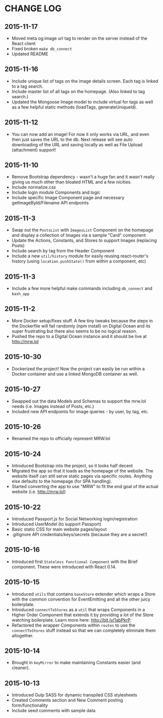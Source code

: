 # CHANGE LOG

## 2015-11-17
- Moved meta og:image url tag to render on the server instead of the React client
- Fixed broken `make db_connect`
- Updated README

## 2015-11-16
- Include unique list of tags on the image details screen.  Each tag is linked to a tag search.
- Include master list of all tags on the homepage. (Also linked to tag search.)
- Updated the Mongoose Image model to include virtual for tags as well as a few helpful static methods (loadTags, generateUniqueId).

## 2015-11-12
- You can now add an image!  For now it only works via URL, and even then just saves the URL to the db.  Next release will see auto downloading of the URL and saving locally as well as File Upload (attachment) support!

## 2015-11-10
- Remove Bootstrap dependency - wasn't a huge fan and it wasn't really giving us much other than bloated HTML and a few nicities.
- Include normalize.css
- Include login module Components and logic
- Include specific Image Component page and necessary getImageById/Filename API endpoints

## 2015-11-3
- Swap out the `PostsList` with `ImagesList` Component on the homepage and display a collection of Images via a sample "Card" component
- Update the Actions, Constants, and Stores to support Images (replacing Posts)
- Include search by tag from the Header Component
- Include a new `util/history` module for easily reusing react-router's history (using `location.pushState()` from within a component, etc)

## 2015-11-3
- Include a few more helpful make commands including `db_connect` and `bash_app`

## 2015-11-2
- More Docker setup/fixes stuff. A few tiny tweaks because the steps in the Dockerfile will fail randomly (npm install) on Digital Ocean and its super frustrating but there also seems to be no logical reason.
- Pushed the repo to a Digital Ocean instance and it should be live at http://mrw.lol

## 2015-10-30
- Dockerized the project!  Now the project can easily be run within a Docker container and use a linked MongoDB container as well.

## 2015-10-27
- Swapped out the data Models and Schemas to support the mrw.lol needs (i.e. Images instead of Posts, etc.)
- Included new API endpoints for image queries - by user, by tag, etc.

## 2015-10-26
- Renamed the repo to officially represent MRW.lol

## 2015-10-24
- Introduced Bootstrap into the project, so it looks half decent
- Migrated the app so that it loads as the homepage of the website.  The website itself can still serve static pages via specific routes.  Anything else defaults to the homepage (for SPA handling).
- Started converting the app to use "MRW" to fit the end goal of the actual website (i.e. http://mrw.lol)

## 2015-10-22
- Introduced Passport.js for Social Networking login/registration
- Introduced UserModel (to support Passport)
- Basic static CSS for main website pages/layout
- .gitignore API credentials/keys/secrets (because they are a secret!)

## 2015-10-16
- Introduced first `Stateless Functional Component` with the Brief component.  These were introduced with React 0.14.

## 2015-10-15
- Introduced `utils` that contains `baseStore` extender which wraps a Store with the common convention for EventEmitting and all the other juicy boilerplate.
- Introduced `connectToStores` as a `util` that wraps Components in a Higher Order Component that extends it by providing a lot of the Store watching boilerplate.  Learn more here: http://bit.ly/1abPkrP.
- Refactored the wrapper Components within `routes` to use the `connectToStores` stuff instead so that we can completely eliminate them altogether.

## 2015-10-14
- Brought in `keyMirror` to make maintaining Constants easier (and cleaner).

## 2015-10-13
- Introduced Gulp SASS for dynamic transpiled CSS stylesheets
- Created Comments section and New Comment posting form/functionality
- Include seed comments with sample data
